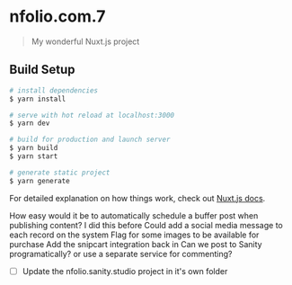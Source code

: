 # nfolio.com.7

> My wonderful Nuxt.js project

## Build Setup

``` bash
# install dependencies
$ yarn install

# serve with hot reload at localhost:3000
$ yarn dev

# build for production and launch server
$ yarn build
$ yarn start

# generate static project
$ yarn generate
```

For detailed explanation on how things work, check out [Nuxt.js docs](https://nuxtjs.org).

How easy would it be to automatically schedule a buffer post when publishing content? I did this before
Could add a social media message to each record on the system
Flag for some images to be available for purchase 
Add the snipcart integration back in
Can we post to Sanity programatically? or use a separate service for commenting?
- [ ] Update the nfolio.sanity.studio project in it's own folder